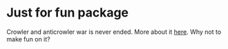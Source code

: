 # Just for fun package

Crowler and anticrowler war is never ended. More about it [here].
Why not to make fun on it?

[here]: https://github.com/paulirish/headless-cat-n-mouse